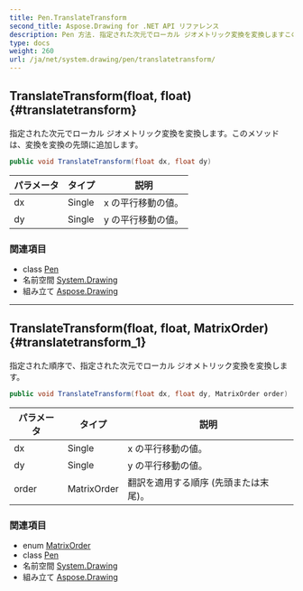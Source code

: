 ```yaml
---
title: Pen.TranslateTransform
second_title: Aspose.Drawing for .NET API リファレンス
description: Pen 方法. 指定された次元でローカル ジオメトリック変換を変換しますこのメソッドは変換を変換の先頭に追加します
type: docs
weight: 260
url: /ja/net/system.drawing/pen/translatetransform/
---
```

## TranslateTransform(float, float) {#translatetransform}

指定された次元でローカル ジオメトリック変換を変換します。このメソッドは、変換を変換の先頭に追加します。

```csharp
public void TranslateTransform(float dx, float dy)
```

| パラメータ | タイプ | 説明 |
| --- | --- | --- |
| dx | Single | x の平行移動の値。 |
| dy | Single | y の平行移動の値。 |

### 関連項目

* class [Pen](../)
* 名前空間 [System.Drawing](../../pen/)
* 組み立て [Aspose.Drawing](../../../)

---

## TranslateTransform(float, float, MatrixOrder) {#translatetransform_1}

指定された順序で、指定された次元でローカル ジオメトリック変換を変換します。

```csharp
public void TranslateTransform(float dx, float dy, MatrixOrder order)
```

| パラメータ | タイプ | 説明 |
| --- | --- | --- |
| dx | Single | x の平行移動の値。 |
| dy | Single | y の平行移動の値。 |
| order | MatrixOrder | 翻訳を適用する順序 (先頭または末尾)。 |

### 関連項目

* enum [MatrixOrder](../../../system.drawing.drawing2d/matrixorder/)
* class [Pen](../)
* 名前空間 [System.Drawing](../../pen/)
* 組み立て [Aspose.Drawing](../../../)


